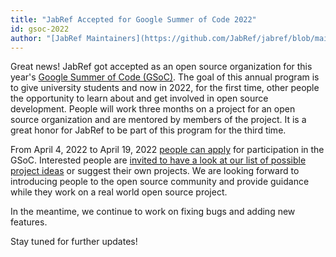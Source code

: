 ```yaml
---
title: "JabRef Accepted for Google Summer of Code 2022"
id: gsoc-2022
author: "[JabRef Maintainers](https://github.com/JabRef/jabref/blob/main/MAINTAINERS)"
---
```


Great news! JabRef got accepted as an open source organization for this year's [Google Summer of Code (GSoC)](https://summerofcode.withgoogle.com/).
The goal of this annual program is to give university students and now in 2022, for the first time, other people the opportunity to learn about and get involved in open source development.
People will work three months on a project for an open source organization and are mentored by members of the project.
It is a great honor for JabRef to be part of this program for the third time.

From April 4, 2022 to April 19, 2022 [people can apply](https://summerofcode.withgoogle.com/programs/2022/organizations/jabref-ev) for participation in the GSoC.
Interested people are [invited to have a look at our list of possible project ideas](http://www.jabref.org/GSoC2022.html) or suggest their own projects.
We are looking forward to introducing people to the open source community and provide guidance while they work on a real world open source project.

In the meantime, we continue to work on fixing bugs and adding new features.

Stay tuned for further updates!
